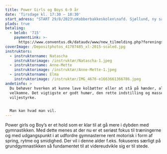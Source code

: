 ```yaml
---
title: Power Girls og Boys 6-9 år
date: 'Tirsdage kl. 17:30 – 18:30'
start_adress: "START 29/8/2023\nKobberbakkeskolen\nafd. Sjøllund, ny sal\n4700 \_Næstved\n"
plads: true
betaling:
  - belob: '715'
    paymentLink: >-
      https://www.conventus.dk/dataudv/www/new_tilmelding.php?foreningsid=774&gruppe=%20862336&skjul_nyt_medlem=0&skjul_allerede_medlem=0
coverImage: /Depositphotos_41707485_xl-2015-scaled.jpg
instruktors:
  - instruktorname: Natascha
    instruktorimage: /instruktør/Natascha-1.jpeg
  - instruktorname: Anne-Mette
    instruktorimage: /instruktør/Anne-Mette-1.jpeg
  - instruktorname: Elma
    instruktorimage: /instruktør/IMG_4676-e1663661366786.jpeg
andetinfo: >
  Du behøver hverken at kunne lave kolbøtter eller at stå på hænder, alle er
  velkomne. Det vigtigste er godt humør, den rette indstilling og masser af
  viljestyrke.


  Man kan hvad man vil.
---
```


Power girls og Boy’s er et hold som er klar til at gå mere i dybden med gymnastikken. Med dette menes at der nu er et seriøst fokus til træningerne og med udgangspunkt i at udfordre gymnasterne rent motorisk i form af spring, rytme og smidighed. Der vil i denne alder f.eks. fokuseres særligt på grundgymnastikken så fundamentet til at videreudvikle sig er til stede.
